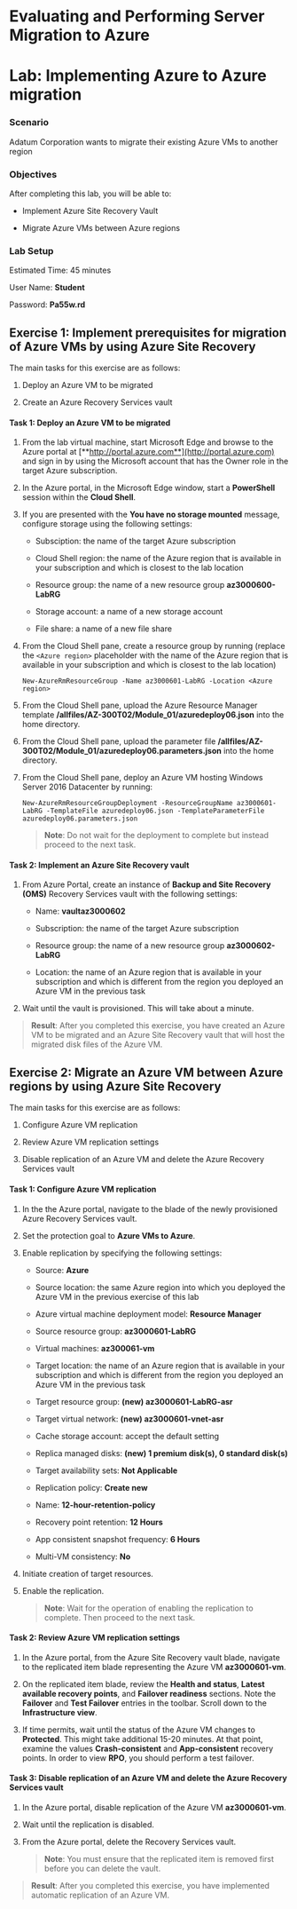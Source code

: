 ﻿# Evaluating and Performing Server Migration to Azure
# Lab: Implementing Azure to Azure migration
  
### Scenario
  
Adatum Corporation wants to migrate their existing Azure VMs to another region


### Objectives
  
After completing this lab, you will be able to:

-  Implement Azure Site Recovery Vault

-  Migrate Azure VMs between Azure regions

### Lab Setup
  
Estimated Time: 45 minutes

User Name: **Student**

Password: **Pa55w.rd**


## Exercise 1: Implement prerequisites for migration of Azure VMs by using Azure Site Recovery 
  
The main tasks for this exercise are as follows:

1. Deploy an Azure VM to be migrated

1. Create an Azure Recovery Services vault
  

#### Task 1: Deploy an Azure VM to be migrated

1. From the lab virtual machine, start Microsoft Edge and browse to the Azure portal at [**http://portal.azure.com**](http://portal.azure.com) and sign in by using the Microsoft account that has the Owner role in the target Azure subscription.

1. In the Azure portal, in the Microsoft Edge window, start a **PowerShell** session within the **Cloud Shell**. 

1. If you are presented with the **You have no storage mounted** message, configure storage using the following settings:

    - Subsciption: the name of the target Azure subscription

    - Cloud Shell region: the name of the Azure region that is available in your subscription and which is closest to the lab location

    - Resource group: the name of a new resource group **az3000600-LabRG**

    - Storage account: a name of a new storage account

    - File share: a name of a new file share

1. From the Cloud Shell pane, create a resource group by running (replace the `<Azure region>` placeholder with the name of the Azure region that is available in your subscription and which is closest to the lab location)

   ```
   New-AzureRmResourceGroup -Name az3000601-LabRG -Location <Azure region>
   ```

1. From the Cloud Shell pane, upload the Azure Resource Manager template **/allfiles/AZ-300T02/Module_01/azuredeploy06.json** into the home directory.

1. From the Cloud Shell pane, upload the parameter file **/allfiles/AZ-300T02/Module_01/azuredeploy06.parameters.json** into the home directory.

1. From the Cloud Shell pane, deploy an Azure VM hosting Windows Server 2016 Datacenter by running:

   ```
   New-AzureRmResourceGroupDeployment -ResourceGroupName az3000601-LabRG -TemplateFile azuredeploy06.json -TemplateParameterFile azuredeploy06.parameters.json
   ```

    > **Note**: Do not wait for the deployment to complete but instead proceed to the next task. 


#### Task 2: Implement an Azure Site Recovery vault
 
1. From Azure Portal, create an instance of **Backup and Site Recovery (OMS)** Recovery Services vault with the following settings:

    - Name: **vaultaz3000602**

    - Subscription: the name of the target Azure subscription

    - Resource group: the name of a new resource group **az3000602-LabRG**

    - Location: the name of an Azure region that is available in your subscription and which is different from the region you deployed an Azure VM in the previous task

1. Wait until the vault is provisioned. This will take about a minute. 

> **Result**: After you completed this exercise, you have created an Azure VM to be migrated and an Azure Site Recovery vault that will host the migrated disk files of the Azure VM. 


## Exercise 2: Migrate an Azure VM between Azure regions by using Azure Site Recovery 
  
The main tasks for this exercise are as follows:

1. Configure Azure VM replication

1. Review Azure VM replication settings 

1. Disable replication of an Azure VM and delete the Azure Recovery Services vault


#### Task 1: Configure Azure VM replication

1. In the the Azure portal, navigate to the blade of the newly provisioned Azure Recovery Services vault.

1. Set the protection goal to **Azure VMs to Azure**.

1. Enable replication by specifying the following settings:

    - Source: **Azure**

    - Source location: the same Azure region into which you deployed the Azure VM in the previous exercise of this lab

    - Azure virtual machine deployment model: **Resource Manager**

    - Source resource group: **az3000601-LabRG**

    - Virtual machines: **az300061-vm**

    - Target location: the name of an Azure region that is available in your subscription and which is different from the region you deployed an Azure VM in the previous task

    - Target resource group: **(new) az3000601-LabRG-asr**

    - Target virtual network: **(new) az3000601-vnet-asr**

    - Cache storage account: accept the default setting

    - Replica managed disks: **(new) 1 premium disk(s), 0 standard disk(s)**

    - Target availability sets: **Not Applicable**

    - Replication policy: **Create new**

    - Name: **12-hour-retention-policy**

    - Recovery point retention: **12 Hours**

    - App consistent snapshot frequency: **6 Hours**

    - Multi-VM consistency: **No**

1. Initiate creation of target resources.

1. Enable the replication.

    > **Note**: Wait for the operation of enabling the replication to complete. Then proceed to the next task.


#### Task 2: Review Azure VM replication settings

1. In the Azure portal, from the Azure Site Recovery vault blade, navigate to the replicated item blade representing the Azure VM **az3000601-vm**. 

2. On the replicated item blade, review the **Health and status**, **Latest available recovery points**, and **Failover readiness** sections. Note the **Failover** and **Test Failover** entries in the toolbar.  Scroll down to the **Infrastructure view**.

3. If time permits, wait until the status of the Azure VM changes to **Protected**. This might take additional 15-20 minutes. At that point, examine the values **Crash-consistent** and **App-consistent** recovery points. In order to view **RPO**, you should perform a test failover.


#### Task 3: Disable replication of an Azure VM and delete the Azure Recovery Services vault
  
1. In the Azure portal, disable replication of the Azure VM **az3000601-vm**.

2. Wait until the replication is disabled. 

3. From the Azure portal, delete the Recovery Services vault.

    > **Note**: You must ensure that the replicated item is removed first before you can delete the vault.

> **Result**: After you completed this exercise, you have implemented automatic replication of an Azure VM.
